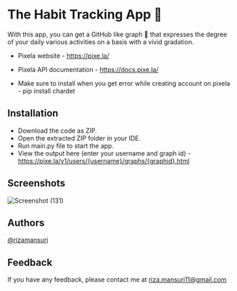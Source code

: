 
# The Habit Tracking App 📝

With this app, you can get a GitHub like graph 📅 that expresses the degree of your daily various activities on a basis with a vivid gradation.

- Pixela website - https://pixe.la/
  
- Pixela API documentation - https://docs.pixe.la/
  
- Make sure to install when you get error while creating account on pixela - pip install chardet
  
  
## Installation

- Download the code as ZIP.
- Open the extracted ZIP folder in your IDE.
- Run main.py file to start the app.
- View the output here (enter your username and graph id) - https://pixe.la/v1/users/{username}/graphs/{graphid}.html
  
## Screenshots

![Screenshot (131)](https://github.com/rizamansuri/Day_37_Habit_Tracker_App/assets/37615383/9fcc31f5-1287-4efd-aef8-6200b5df90ea)


## Authors

[@rizamansuri](https://www.github.com/rizamansuri)

## Feedback

If you have any feedback, please contact me at riza.mansuri11@gmail.com

